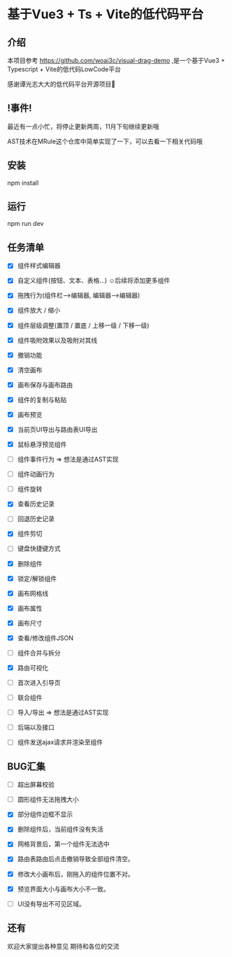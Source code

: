 # 基于Vue3 + Ts + Vite的低代码平台

## 介绍

本项目参考 https://github.com/woai3c/visual-drag-demo ,是一个基于Vue3 + Typescript + Vite的低代码LowCode平台

感谢谭光志大大的低代码平台开源项目💓

## !事件!
最近有一点小忙，将停止更新两周，11月下旬继续更新哦

AST技术在MRule这个仓库中简单实现了一下，可以去看一下相关代码哦

## 安装
npm install

## 运行
npm run dev

## 任务清单

- [x] 组件样式编辑器
- [x] 自定义组件(按钮、文本、表格...)  ☺️后续将添加更多组件
- [x] 拖拽行为(组件栏-->编辑器, 编辑器-->编辑器)
- [x] 组件放大 / 缩小
- [x] 组件层级调整(置顶 / 置底 / 上移一级 / 下移一级)
- [x] 组件吸附效果以及吸附对其线
- [x] 撤销功能
- [x] 清空画布
- [x] 画布保存与画布路由
- [x] 组件的复制与粘贴
- [x] 画布预览
- [x] 当前页UI导出与路由表UI导出
- [x] 鼠标悬浮预览组件
- [ ] 组件事件行为 => 想法是通过AST实现
- [ ] 组件动画行为
- [ ] 组件旋转
- [x] 查看历史记录
- [ ] 回退历史记录
- [x] 组件剪切
- [ ] 键盘快捷键方式
- [x] 删除组件
- [x] 锁定/解锁组件
- [x] 画布网格线
- [x] 画布属性
- [x] 画布尺寸
- [x] 查看/修改组件JSON
- [ ] 组件合并与拆分
- [x] 路由可视化
- [ ] 首次进入引导页
- [ ] 联合组件
- [ ] 导入/导出 => 想法是通过AST实现
- [ ] 后端以及接口
- [ ] 组件发送ajax请求并渲染至组件



## BUG汇集

- [ ] 超出屏幕校验
- [ ] 圆形组件无法拖拽大小
- [x] 部分组件边框不显示
- [x] 删除组件后，当前组件没有失活
- [x] 网格背景后，第一个组件无法选中
- [x] 路由表路由后点击撤销导致全部组件清空。
- [x] 修改大小画布后，刚拖入的组件位置不对。
- [x] 预览界面大小与画布大小不一致。
- [ ] UI没有导出不可见区域。


## 还有
欢迎大家提出各种意见 期待和各位的交流
